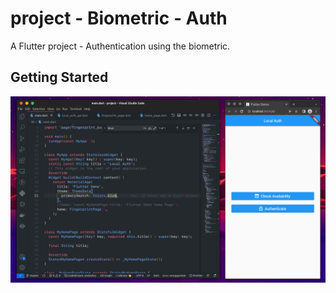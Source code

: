 # project - Biometric - Auth

A Flutter project - Authentication using the biometric.

## Getting Started

![](images/biometric_auth_screenshot.png)

